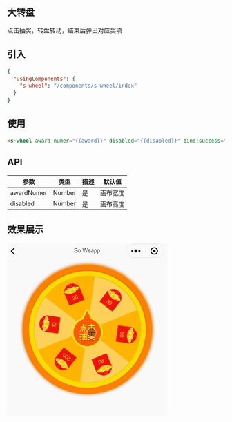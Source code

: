 ## 大转盘

点击抽奖，转盘转动，结束后弹出对应奖项

## 引入

```json
{
  "usingComponents": {
    "s-wheel": "/components/s-wheel/index"
  }
}
```

## 使用

```html
<s-wheel award-numer="{{award}}" disabled="{{disabled}}" bind:success="wheelSuccess"></s-wheel>
```

## API

| 参数       | 类型   | 描述 | 默认值   |
| ---------- | ------ | ---- | -------- |
| awardNumer | Number | 是   | 画布宽度 |
| disabled   | Number | 是   | 画布高度 |

## 效果展示

![logo](../_images/1.gif)
